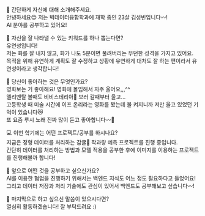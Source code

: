 👋 간단하게 자신에 대해 소개해주세요.
<br>
안녕하세요😊 저는 빅데이터융합학과에 재학 중인 23살 김성빈입니다〰!
<br>
AI 분야를 공부하고 있어요! 

🔎 자신을 잘 나타낼 수 있는 키워드를 하나 뽑는다면?
<br>
유연성입니다!
<br>
저는 화를 잘 내지 않고, 화가 나도 5분이면 풀려버리는 무던한 성격을 가지고 있어요.
<br>
목적을 위해 유연하게 계획도 잘 수정하고 상황에 유연하게 대처도 잘 하는 편이라서 유연성이라고 생각합니다!

💌 당신이 좋아하는 것은 무엇인가요?
<br>
영화보는 거 좋아해요! 영화에 몰입해서 자주 울어요,,,^^
<br>
엘리멘탈 볼때도 비비스테리아🌹 보러 갈때부터 울고... 
<br>
고등학생 때 미술 시간에 이프 온리라는 영화를 봤는데 불 켜지니까 저만 울고 있었던 기억이 있습니다😿
<br>
또 요즘 루시 노래 진짜 많이 듣고 좋아합니다〰🎵

💻 이번 학기에는 어떤 프로젝트/공부를 하시나요?
<br>
지금은 정형 데이터를 처리하는 감귤🍊 착과량 예측 프로젝트를 진행 중입니다.
<br>
간단히 데이터를 처리하는 방법과 모델 적용을 공부한 후에 이미지를 이용하는 프로젝트를 진행해볼까 합니다!

👣 앞으로 어떤 것을 공부하고 싶으신가요?
<br>
AI를 이용한 협업을 진행하기 위해서는 백엔드 지식도 어느 정도 필요하다고 들었어요!
<br>
그리고 데이터 저장과 처리 기술에도 관심이 있어서 백엔드도 공부해보고 싶습니다〰!

💙 마지막으로 하고 싶으신 말씀이 있으시다면?
<br>
열심히 활동하겠습니다! 잘 부탁드려요 :)
